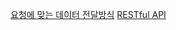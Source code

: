 [요청에 맞는 데이터 전달방식](https://m.blog.naver.com/cjhol2107/221760895968)
[RESTful API](https://meetup.toast.com/posts/92)